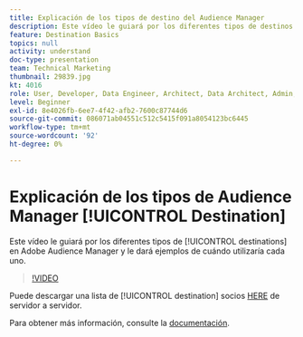```yaml
---
title: Explicación de los tipos de destino del Audience Manager
description: Este vídeo le guiará por los diferentes tipos de destinos en Adobe Audience Manager y le mostrará ejemplos de cuándo utilizar cada uno de ellos.
feature: Destination Basics
topics: null
activity: understand
doc-type: presentation
team: Technical Marketing
thumbnail: 29839.jpg
kt: 4016
role: User, Developer, Data Engineer, Architect, Data Architect, Admin, Leader
level: Beginner
exl-id: 8e4026fb-6ee7-4f42-afb2-7600c87744d6
source-git-commit: 086071ab04551c512c5415f091a8054123bc6445
workflow-type: tm+mt
source-wordcount: '92'
ht-degree: 0%

---
```


# Explicación de los tipos de Audience Manager [!UICONTROL Destination]

Este vídeo le guiará por los diferentes tipos de [!UICONTROL destinations] en Adobe Audience Manager y le dará ejemplos de cuándo utilizaría cada uno.

>[!VIDEO](https://video.tv.adobe.com/v/29839/?quality=12)

Puede descargar una lista de [!UICONTROL destination] socios [HERE](https://docs.adobe.com/help/en/audience-manager/user-guide/overview/gdpr/assets/AAM-Partners-October2019.xlsx) de servidor a servidor.

Para obtener más información, consulte la [documentación](https://experienceleague.adobe.com/docs/audience-manager/user-guide/features/destinations/destinations.html).
